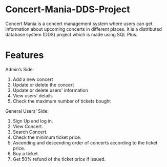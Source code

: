 # Concert-Mania-DDS-Project
Concert Mania is a concert management system where users can get information about upcoming concerts in different places. It is a distributed database system (DDS) project which is made using SQL Plus.

# Features
Admin’s Side:
1. Add a new concert
2. Update or delete the concert
3. Update or delete users' information
4. View users’ details
5. Check the maximum number of tickets bought

General Users’ Side:
1. Sign Up and log in.
2. View Concert.
3. Search Concert.
4. Check the minimum ticket price.
5. Ascending and descending order of concerts according to the ticket price.
6. Buy a ticket.
7. Get 50% refund of the ticket price if issued.
